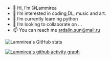 - 👋 Hi, I’m @Lammirea
- 👀 I’m interested in coding,DL, music and art.
- 🌱 I’m currently learning python
- 💞️ I’m looking to collaborate on ...
- 📫 You can reach me ardalin.sun@mail.ru


![Lammirea's GitHub stats](https://github-readme-stats.vercel.app/api?username=Lammirea&theme=material-palenight&show_icons=true)

[![Lammirea's github activity graph](https://activity-graph.herokuapp.com/graph?username=Lammirea&theme=dracula)](https://github.com/Lammirea/github-readme-activity-graph)
<!---
Lammirea/Lammirea is a ✨ special ✨ repository because its `README.md` (this file) appears on your GitHub profile.
You can click the Preview link to take a look at your changes.
--->

